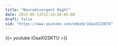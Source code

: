 ```yaml
---
title: "Neurodivergent Night"
date: 2023-05-13T22:19:20-05:00
draft: false
vid: "https://www.youtube.com/embed/iOaaXI2SKTU"
---
```

{{< youtube iOaaXI2SKTU >}}


